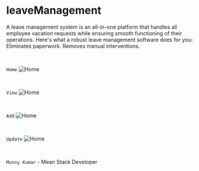 # leaveManagement
A leave management system is an all-in-one platform that handles all employee vacation requests while ensuring smooth functioning of their operations. Here's what a robust leave management software does for you: Eliminates paperwork. Removes manual interventions.

<br>

```Home```
![Home](https://github.com/storyofcoder/leaveManagement/blob/master/leaveManagement-master/screenshots/home.jpg?raw=true)

<br>

```View```
![Home](https://github.com/storyofcoder/leaveManagement/blob/master/leaveManagement-master/screenshots/records.jpg?raw=true)

<br>


```Add```
![Home](https://github.com/storyofcoder/leaveManagement/blob/master/leaveManagement-master/screenshots/create.jpg?raw=true)

<br>


```Update```
![Home](https://github.com/storyofcoder/leaveManagement/blob/master/leaveManagement-master/screenshots/updation.jpg?raw=true)

<br>

``` Munny Kumar ``` - Mean Stack Developer
